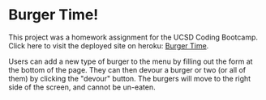 # Burger Time!

This project was a homework assignment for the UCSD Coding Bootcamp.  Click here to visit the deployed site on heroku: <a href="https://polar-savannah-14372.herokuapp.com/">Burger Time</a>.  

Users can add a new type of burger to the menu by filling out the form at the bottom of the page.  They can then devour a burger or two (or all of them) by clicking the "devour" button.  The burgers will move to the right side of the screen, and cannot be un-eaten.  